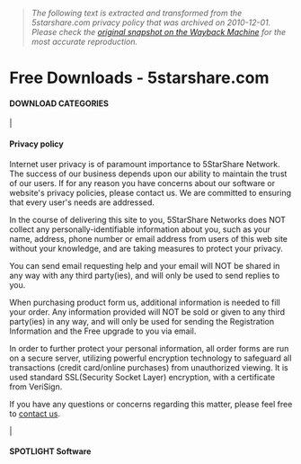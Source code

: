 > *The following text is extracted and transformed from the 5starshare.com privacy policy that was archived on 2010-12-01. Please check the [original snapshot on the Wayback Machine](https://web.archive.org/web/20101201220112id_/http%3A//www.5starshare.com/privacy.htm) for the most accurate reproduction.*

# Free Downloads - 5starshare.com

#### DOWNLOAD CATEGORIES

|    


####  Privacy policy

Internet user privacy is of paramount importance to 5StarShare Network. The success of our business depends upon our ability to maintain the trust of our users. If for any reason you have concerns about our software or website's privacy policies, please contact us. We are committed to ensuring that every user's needs are addressed.

In the course of delivering this site to you, 5StarShare Networks does NOT collect any personally-identifiable information about you, such as your name, address, phone number or email address from users of this web site without your knowledge, and are taking measures to protect your privacy. 

You can send email requesting help and your email will NOT be shared in any way with any third party(ies), and will only be used to send replies to you.

When purchasing product form us, additional information is needed to fill your order. Any information provided will NOT be sold or given to any third party(ies) in any way, and will only be used for sending the Registration Information and the Free upgrade to you via email.

In order to further protect your personal information, all order forms are run on a secure server, utilizing powerful encryption technology to safeguard all transactions (credit card/online purchases) from unauthorized viewing. It is used standard SSL(Security Socket Layer) encryption, with a certificate from VeriSign.

If you have any questions or concerns regarding this matter, please feel free to [contact us](https://web.archive.org/web/20101201220112id_/http%3A//www.5starshare.com/contact.htm).

| 

#### SPOTLIGHT Software 

  

